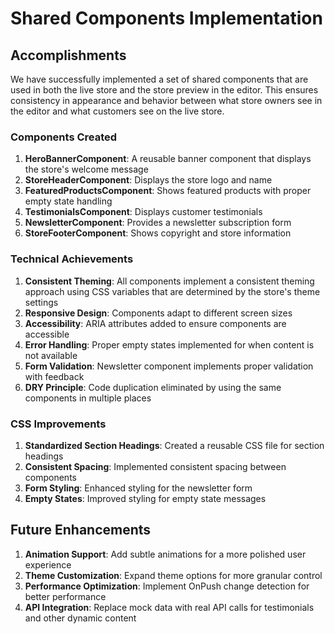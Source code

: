 # Shared Components Implementation

## Accomplishments

We have successfully implemented a set of shared components that are used in both the live store and the store preview in the editor. This ensures consistency in appearance and behavior between what store owners see in the editor and what customers see on the live store.

### Components Created

1. **HeroBannerComponent**: A reusable banner component that displays the store's welcome message
2. **StoreHeaderComponent**: Displays the store logo and name
3. **FeaturedProductsComponent**: Shows featured products with proper empty state handling
4. **TestimonialsComponent**: Displays customer testimonials
5. **NewsletterComponent**: Provides a newsletter subscription form
6. **StoreFooterComponent**: Shows copyright and store information

### Technical Achievements

1. **Consistent Theming**: All components implement a consistent theming approach using CSS variables that are determined by the store's theme settings
2. **Responsive Design**: Components adapt to different screen sizes
3. **Accessibility**: ARIA attributes added to ensure components are accessible
4. **Error Handling**: Proper empty states implemented for when content is not available
5. **Form Validation**: Newsletter component implements proper validation with feedback
6. **DRY Principle**: Code duplication eliminated by using the same components in multiple places

### CSS Improvements

1. **Standardized Section Headings**: Created a reusable CSS file for section headings
2. **Consistent Spacing**: Implemented consistent spacing between components
3. **Form Styling**: Enhanced styling for the newsletter form
4. **Empty States**: Improved styling for empty state messages

## Future Enhancements

1. **Animation Support**: Add subtle animations for a more polished user experience
2. **Theme Customization**: Expand theme options for more granular control
3. **Performance Optimization**: Implement OnPush change detection for better performance
4. **API Integration**: Replace mock data with real API calls for testimonials and other dynamic content 